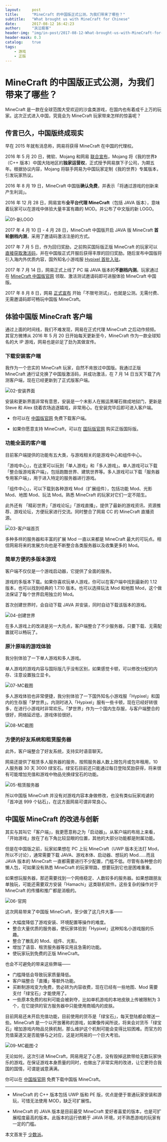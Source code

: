 ```yaml
---
layout:     post
title:      "MineCraft 的中国版正式公测，为我们带来了哪些？"
subtitle:   "What brought us with MineCraft for Chinese"
date:       2017-08-12 16:42:23
author:     "沨沄极客"
header-img: "img/in-post/2017-08-12-What-brought-us-with-MineCraft-for-Chinese/title-pic.jpg"
header-mask: 0.3
catalog:    true
tags:
    - 游戏
    - 正版
---
```


# MineCraft 的中国版正式公测，为我们带来了哪些？

MineCraft 是一款在全球范围大受欢迎的沙盒类游戏，在国内也有着成千上万的玩家。这次正式进入中国，究竟会为 MineCraft 玩家带来怎样的惊喜呢？



## 传言已久，中国版终成现实

早在 2015 年就有消息称，网易将获得 MineCraft 在中国的代理权。

2016 年 5 月 20 日，微软、Mojang 和网易 [联合宣布](https://www.mojang.com/2016/05/minecraft-is-coming-to-china/)，Mojang 将《我的世界》（C++ 版本）中国大陆地区的**独家运营权**，正式授予网易旗下子公司，为期五年。根据协议内容，Mojang 将联手网易为中国玩家定制《我的世界》专属版本，引发玩家热议。

2016 年 8 月 19 日，MineCraft 中国版**确认免费**，并表示「将通过游戏的创新来产生利润」。

2016 年 12 月 28 日，网易宣布**全平台代理 MineCraft**（包括 JAVA 版本），意味着玩家可以在游戏中体验大量丰富有趣的 MOD。并公布了中文版的新 LOGO。

![01-新LOGO](https://i.loli.net/2017/08/15/5992bc53dcee6.jpg)

2017 年 4 月 10 日 - 4 月 28 日，MineCraft 中国版开启 JAVA 版 MineCraft **首轮删档内测**，采用了邀请码激活注册的方式。

2017 年 7 月 5 日，作为回归奖励，之前购买国际版正版 MineCraft 的玩家可以 [直接获取激活码](http://mc.163.com/huigui/)，并在中国版正式开服后获得丰厚的回归奖励。随后宣布中国版将引入海内外优质内容，国外知名小游戏服 [Hypixel 首批入驻](http://mc.163.com/news/2017/05/22/25510_690743.html)。

2017 年 7 月 14 日，网易正式上线了 PC 端 JAVA 版本的**不删档内测**。玩家通过在 [MineCraft 中国版官网](http://www.minecraft.cn/) 领取、激活测试邀请码即可进服体验 MineCraft 中国版。

2017 年 8 月 8 日，网易 [正式宣布](http://mc.163.com/news/2017/08/08/25510_704938.html) 开始「不限号测试」，也就是公测。无需付费、无需邀请码即可畅玩中国版 MineCraft。



## 体验中国版 MineCraft 客户端

通过上面的时间线，我们不难发现，网易在正式代理 MineCraft 之后动作频频。其官方微博从 2016 年 5 月 20 日开始每天更新至今，MineCraft 作为一款全球知名的大 IP 游戏，网易也是卯足了劲为其做宣传。

### 下载安装客户端

我作为一个忠实的 MineCraft 玩家，自然不肯放过中国版。我通过正版 MineCraft 通行证兑换了中国版激活码，并成功激活，在 7 月 14 日当天下载了内测客户端，现在已经更新到了正式版客户端。

![02-安装界面](https://i.loli.net/2017/08/15/5992bc5dec560.gif)

安装和更新界面非常有意思，安装是一个末影人在搬运黑曜石做成地狱门，更新是 Steve 和 Alex 绕着农场追逐嬉戏，非常用心。在安装完毕后即可进入客户端。

- 你可以在 [中国版官网](http://mc.163.com/) 免费下载客户端。

- 如果你愿意支持 MineCraft，可以在 [国际版官网](https://minecraft.net/zh-hans/) 购买正版国际版。

### 功能全面的客户端

目前客户端提供的功能有五大类，与游戏相关的是游戏中心和组件中心。

 「游戏中心」，在这里可以玩到「单人游戏」和「多人游戏」。单人游戏可以下载「整合版游戏客户端」，包括跑酷世界、建筑世界等。多人游戏可以下载「服务器专用客户端」，用于进入特定的服务器进行游戏。

 「组件中心」，可以下载到各种游戏 Mod（扩展组件），包括功能 Mod、光影 Mod、地图 Mod、玩法 Mod。熟悉 MineCraft 的玩家对它们一定不陌生。

此外还有  「精彩世界」「游戏论坛」「游戏直播」，提供了最新的游戏资讯、资源推荐、游戏论坛，方便玩家进行交流。同时整合了网易 CC 的 MineCraft 直播资源。

![03-客户端首页](https://i.loli.net/2017/08/15/5992bc6a6c678.png)

多种多样的服务器和丰富的扩展 Mod 一直以来都是 MineCraft 最大的可玩点。相信网易将来的发展方向也是不断整合各类服务器以及收集更多的 Mod。



### 简单方便的多版本游戏

客户端不仅仅是一个游戏启动器，它提供了全面的服务。

游戏的多版本下载。如果你喜欢玩单人游戏，你可以在客户端中找到最新的 1.12 版本，也可以找到经典的 1.7.10 版本。也可以选择玩法 Mod 和地图 Mod，这个做法保证了每个世界启用独立的 Mod。

首次创建世界时，会自动下载 JAVA 并安装，同时自动下载该版本的游戏。

![04-创建世界](https://i.loli.net/2017/08/15/5992bc71d480a.png)

在多人游戏上的改进是另一大亮点，客户端整合了不少服务器，只要下载、无需配置就可以畅玩了。



### 原汁原味的游戏体验

我分别体验了一下单人游戏和多人游戏。

单人游戏的游戏内容与国际版几乎没有区别，如果感觉卡顿，可以修改分配的内存、注意设置独立显卡。

![07-MC截图](https://i.loli.net/2017/08/15/5992bc7f70b45.png)

多人游戏体验也非常便捷，我分别体验了一下国外知名小游戏服「Hypixel」和国内的生存服「梦世界」。内测时进入「Hypixel」服有一些卡顿，现在已经好转很多，在进行小游戏时非常欢乐。「梦世界」作为一个国内生存服，与客户端整合的很好，网络延迟低，游戏体验很好。

![08-MC截图](https://i.loli.net/2017/08/15/5992bc8619bc9.png)

### 方便的好友系统和租赁服务器

此外，客户端整合了好友系统，支持实时语音聊天。

网易还提供了租赁多人服务器的服务，按照服务器人数上限包月或包年租用，10 人服务器 30 天 3000 绿宝石。绿宝石目前还只能通过每日登陆奖励获得，将来很有可能增加充值和游戏中物品兑换绿宝石的功能。

![05-租赁服务器](https://i.loli.net/2017/08/15/5992bc80a2a52.png)

所以中国版 MineCraft 并没有对游戏内容本身做修改，也没有类似玩家戏谑的「首冲送 999 个钻石」，在这方面网易可谓非常良心。



## 中国版 MineCraft 的改进与创新

其实与其叫它「客户端」，我更愿意称之为「启动器」。从客户端的布局上来看，「开始游戏」放在了右下角比较显眼的位置，其他的大部分功能都是附属功能。

但是在中国版之前，玩家如果想在 PC 上玩 MineCraft（UWP 版本无法打 Mod，所以不讨论），通常需要下载 JAVA、游戏本体、启动器、想玩的 Mod……而且 JAVA 版本的 MineCraft 一直都需要进行不少配置，门槛不低。尽管有各种整合的懒人包，可如果没有熟悉 MineCraft 的玩家带路，想要玩到它也是困难重重。

如果想玩服务器，那还需要找到一个网络稳定、人数较多的服务器。如果想跟朋友单独玩，可能还需要双方安装「Hamachi」这类联机软件。这些复杂的操作对于 MineCraft 的传播和推广都是消极的。

![06-官网](https://i.loli.net/2017/08/15/5992bc86ae549.png)

这次网易带来了中国版 MineCraft，至少做了这几件大事——

- 大幅度降低了游戏安装、环境配置等操作的难度。
- 整合大量优质的服务器，使玩家体验到「Hypixel」这种知名小游戏服的乐趣。
- 整合了散乱的 Mod、组件、光影。
- 增加了语音、租赁服务器等实用且急需的功能。
- 使玩家玩到免费的正版 MineCraft。



也会不可避免的带来这些弊端——

- 门槛降低会导致玩家质量降低。
- 客户端整合「直播」等额外功能。
- 买断制游戏变为免费，势必转为内容收费，现在已经有一些地图、Mod 需要支付「绿宝石」才能使用了。
- 一些原本免费的权利可能会被剥夺，比如单机游戏的本地皮肤上传被限制为 3 个，在它提供的官方服务器中只能使用商城内的皮肤。

目前网易还未开启充值功能，目前使用的货币是「绿宝石」，每天登陆都会赠送一些。MineCraft 是一个以开放著称的游戏，如果像传闻所说，将来会对货币「绿宝石」增加游戏内物品兑换机制，那么维护这个机制可能会变得比较困难。而官方的充值渠道又是否能够与之对应，这是对网易的一个巨大考验。

![09-MC截图-2](https://i.loli.net/2017/08/15/5992bc9217b64.png)

无论如何，这次引进 MineCraft，网易用足了心思，没有毁掉这款带给无数玩家快乐的游戏。在保证游戏本身质量的同时，也做出了非常实用的改进，让它更符合我国的国情，可谓是诚意满满。

你可以在 [中国版官网](http://mc.163.com/) 免费下载中国版 MineCraft。

---

* MineCraft 的 C++ 版本包括 UWP 版和 PE 版，优点是便于普通玩家安装和游玩，可惜无法使用 MOD，缺乏可扩展性。

* MineCraft 的 JAVA 版本是目前最受 MineCraft 爱好者喜爱的版本，也是可扩展程度最高的版本。此版本的运行依赖于 JAVA 环境，对不熟悉游戏的玩家有一定的门槛。

本文首发于 [少数派](sspai.com)。
